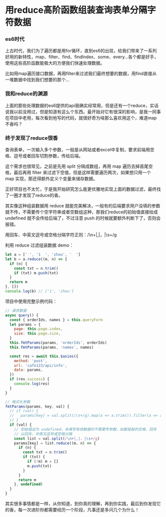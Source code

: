 # 用reduce高阶函数组装查询表单分隔字符数据

### es6时代
上古时代，我们为了遍历都是用for循环，直到es6的出现，给我们带来了一系列好用的新特性，map、filter、find、findIndex、some、every...各个都是好手，使用这些高阶函数能极大的方便我们快速处理数据。

比如用map遍历接口数据，再用filter来过滤我们最终想要的数据，用find直接从一堆数据中找到我们想要的那个...

### 我和reduce的渊源
上面的那些处理数据的es6提供的api我确实经常用，但是还有一个reduce，实话说我以前没用过，但是知道有这么个东西。最开始对它有很深的影响，是我一同事在项目中老用，每次看到他写的代码，就很好奇为啥那么喜欢用这个，难道map不香吗？

### 终于发现了reduce很香
查询表单，一次输入多个参数，一般是从网站或者excel中复制，要求前端用空格、逗号或者回车切割参数，传给后端。

这个需求也很常见，之前是先用 split 分隔成数组，再用 map 遍历去掉首尾空格，最后再用 filter 来过滤下空值，但是这样需要遍历两次，如果想只用一个 map 实现，那还得额外定义个变量来储存数据。

正好项目也不太忙，于是我开始研究怎么能更优雅地实现上面的数据过滤，最终找了一圈才发现了reduce的香。

其实像这种组装数据用 reduce 就能完美解决，一般有的后端要求用户没填的参数就不传，不需要传个空字符串或者空数组这种，那我们reduce的初始值直接给成 undefined 就不会传给后端了，不过注意 push 的时候就要额外判断下了，否则会报错。

用回车、中英文逗号或空格分隔字符正则：/\n+|,|，|\s+/g

利用 reduce 过滤组装数据 demo：
```js
let a = [' ', '1  ', 'zhou', '  ']
let b = a.reduce((m, n) => {
  if (n) {
    const txt = n.trim()
    if (txt) m.push(txt)
  }
  return m
}, [])
console.log(b) // ['1', 'zhou']
```

项目中使用完整示例代码：
```js
// 请求数据
async query() {
  const { orderIds, names } = this.queryForm
  let params = {
    page: this.page.index,
    size: this.page.size,
  }
  this.fmtParams(params, 'orderIds', orderIds)
  this.fmtParams(params, 'names', names)

  const res = await this.$axios({
    method: 'post',
    url: 'cafe123/api/info',
    data: params,
  })
  if (res.success) {
    console.log(res)
  }
}

// 格式化参数
fmtParams(params, key, val) {
  // if (val) {
  //   params[key] = val.split(/\n+/g).map(a => a.trim()).filter(a => a)
  // }
  if (val) {
    // 初始值设为 undefined，未填写有效数据时不需要传参数，如都是敲的空格、回车
    // 以回车、中英文逗号或空格分隔
    const list = val.split(/\n+|,|，|\s+/g)
    params[key] = list.reduce((m, n) => {
      if (n) {
        const txt = n.trim()
        if (txt) {
          if (!m) m = []
          m.push(txt)
        }
      }
      return m
    }, undefined)
  }
}
```
其实很多事情都是一样，从你知道，到你真的理解，再到你实践，最后到你发现它的香，每一次进阶你都需要经历一个阶段，凡事还是多问几个为什么！